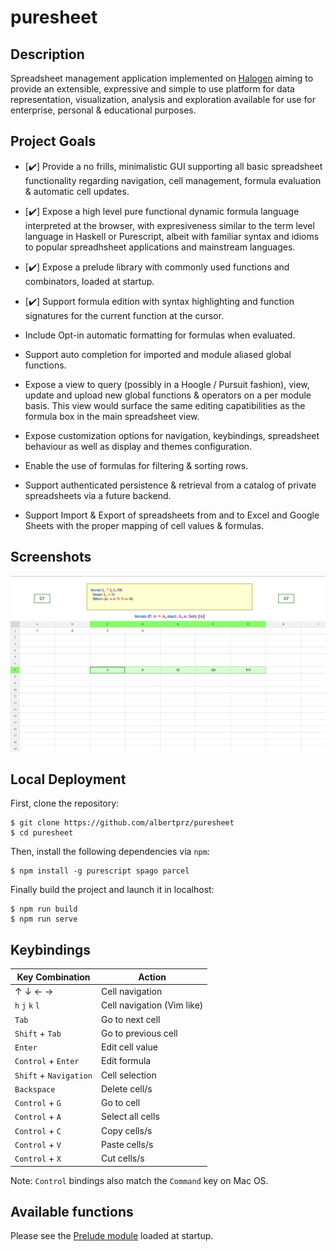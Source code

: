 # puresheet

## Description

Spreadsheet management application implemented on [Halogen](https://github.com/purescript-halogen/purescript-halogen) 
aiming to provide an extensible, expressive and simple to use platform
for data representation, visualization, analysis and exploration available
for use for enterprise, personal & educational purposes.

## Project Goals

- [:heavy_check_mark:] Provide a no frills, minimalistic GUI supporting all basic spreadsheet functionality regarding navigation, cell management, formula evaluation & automatic cell updates.

- [:heavy_check_mark:] Expose a high level pure functional dynamic formula language interpreted at the browser, with expresiveness similar to the term level language in Haskell or Purescript, albeit with familiar syntax and idioms to popular spreadhsheet applications and mainstream languages.

- [:heavy_check_mark:] Expose a prelude library with commonly used functions and combinators, loaded at startup.

- [:heavy_check_mark:] Support formula edition with syntax highlighting and function signatures for the current function at the cursor.

- Include Opt-in automatic formatting for formulas when evaluated.

- Support auto completion for imported and module aliased global functions.

- Expose a view to query (possibly in a Hoogle / Pursuit fashion), view, update and upload new global functions & operators on a per module basis. This view would surface the same editing capatibilities as the formula box in the main spreadsheet view.

- Expose customization options for navigation, keybindings, spreadsheet behaviour as well as display and themes configuration.

- Enable the use of formulas for filtering & sorting rows.

- Support authenticated persistence & retrieval from a catalog of private spreadsheets via a future backend.

- Support Import & Export of spreadsheets from and to Excel and Google Sheets with the proper mapping of cell values & formulas.


## Screenshots

![](assets/screenshot.png)

## Local Deployment

First, clone the repository:

```console
$ git clone https://github.com/albertprz/puresheet
$ cd puresheet
```

Then, install the following dependencies via `npm`:

```console
$ npm install -g purescript spago parcel
```

Finally build the project and launch it in localhost:


```console
$ npm run build
$ npm run serve
```
    
## Keybindings

<center>

| Key Combination | Action |
| --------------- | ------ |
| &uarr; &darr; &larr; &rarr; | Cell navigation |
| `h` `j` `k` `l` | Cell navigation (Vim like) |
| `Tab` | Go to next cell |
| `Shift` + `Tab` | Go to previous cell |
| `Enter` | Edit cell value |
| `Control` + `Enter` | Edit formula |
| `Shift` + `Navigation` | Cell selection |
| `Backspace` | Delete cell/s |
| `Control` + `G` | Go to cell |
| `Control` + `A` | Select all cells |
| `Control` + `C` | Copy cells/s |
| `Control` + `V` | Paste cells/s |
| `Control` + `X` | Cut cells/s |

</center>

Note: `Control` bindings also match the `Command` key on Mac OS.


## Available functions

Please see the [Prelude module](lib/Prelude.pursh) loaded at startup.
